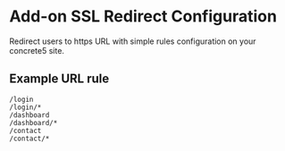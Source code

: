 # Add-on SSL Redirect Configuration

Redirect users to https URL with simple rules configuration on your concrete5 site.

## Example URL rule

```
/login
/login/*
/dashboard
/dashboard/*
/contact
/contact/*
```
